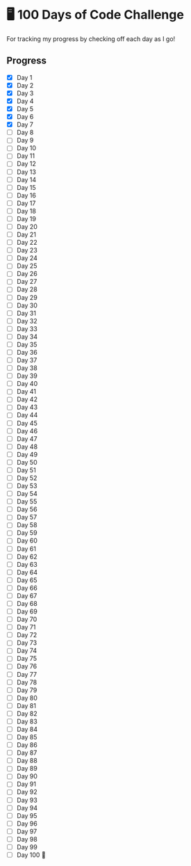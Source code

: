 # 🖥️ 100 Days of Code Challenge

For tracking my progress by checking off each day as I go!

## Progress

- [x] Day 1  
- [x] Day 2  
- [x] Day 3  
- [x] Day 4  
- [x] Day 5  
- [x] Day 6  
- [x] Day 7  
- [ ] Day 8  
- [ ] Day 9  
- [ ] Day 10  
- [ ] Day 11  
- [ ] Day 12  
- [ ] Day 13  
- [ ] Day 14  
- [ ] Day 15  
- [ ] Day 16  
- [ ] Day 17  
- [ ] Day 18  
- [ ] Day 19  
- [ ] Day 20  
- [ ] Day 21  
- [ ] Day 22  
- [ ] Day 23  
- [ ] Day 24  
- [ ] Day 25  
- [ ] Day 26  
- [ ] Day 27  
- [ ] Day 28  
- [ ] Day 29  
- [ ] Day 30  
- [ ] Day 31  
- [ ] Day 32  
- [ ] Day 33  
- [ ] Day 34  
- [ ] Day 35  
- [ ] Day 36  
- [ ] Day 37  
- [ ] Day 38  
- [ ] Day 39  
- [ ] Day 40  
- [ ] Day 41  
- [ ] Day 42  
- [ ] Day 43  
- [ ] Day 44  
- [ ] Day 45  
- [ ] Day 46  
- [ ] Day 47  
- [ ] Day 48  
- [ ] Day 49  
- [ ] Day 50  
- [ ] Day 51  
- [ ] Day 52  
- [ ] Day 53  
- [ ] Day 54  
- [ ] Day 55  
- [ ] Day 56  
- [ ] Day 57  
- [ ] Day 58  
- [ ] Day 59  
- [ ] Day 60  
- [ ] Day 61  
- [ ] Day 62  
- [ ] Day 63  
- [ ] Day 64  
- [ ] Day 65  
- [ ] Day 66  
- [ ] Day 67  
- [ ] Day 68  
- [ ] Day 69  
- [ ] Day 70  
- [ ] Day 71  
- [ ] Day 72  
- [ ] Day 73  
- [ ] Day 74  
- [ ] Day 75  
- [ ] Day 76  
- [ ] Day 77  
- [ ] Day 78  
- [ ] Day 79  
- [ ] Day 80  
- [ ] Day 81  
- [ ] Day 82  
- [ ] Day 83  
- [ ] Day 84  
- [ ] Day 85  
- [ ] Day 86  
- [ ] Day 87  
- [ ] Day 88  
- [ ] Day 89  
- [ ] Day 90  
- [ ] Day 91  
- [ ] Day 92  
- [ ] Day 93  
- [ ] Day 94  
- [ ] Day 95  
- [ ] Day 96  
- [ ] Day 97  
- [ ] Day 98  
- [ ] Day 99  
- [ ] Day 100 🎉
